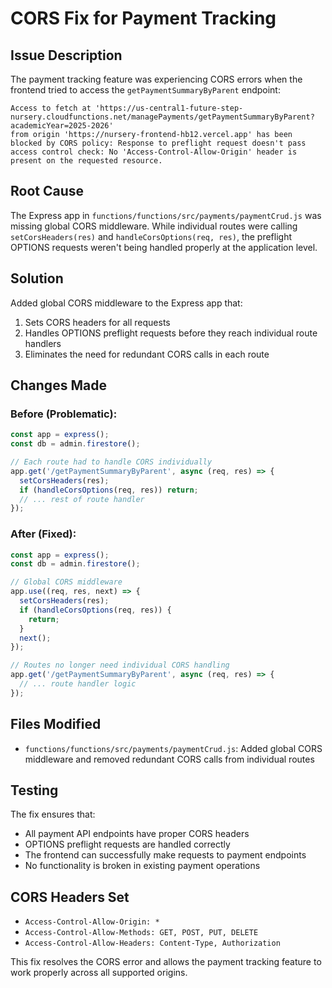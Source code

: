 # CORS Fix for Payment Tracking

## Issue Description
The payment tracking feature was experiencing CORS errors when the frontend tried to access the `getPaymentSummaryByParent` endpoint:

```
Access to fetch at 'https://us-central1-future-step-nursery.cloudfunctions.net/managePayments/getPaymentSummaryByParent?academicYear=2025-2026' 
from origin 'https://nursery-frontend-hb12.vercel.app' has been blocked by CORS policy: Response to preflight request doesn't pass access control check: No 'Access-Control-Allow-Origin' header is present on the requested resource.
```

## Root Cause
The Express app in `functions/functions/src/payments/paymentCrud.js` was missing global CORS middleware. While individual routes were calling `setCorsHeaders(res)` and `handleCorsOptions(req, res)`, the preflight OPTIONS requests weren't being handled properly at the application level.

## Solution
Added global CORS middleware to the Express app that:
1. Sets CORS headers for all requests
2. Handles OPTIONS preflight requests before they reach individual route handlers
3. Eliminates the need for redundant CORS calls in each route

## Changes Made

### Before (Problematic):
```javascript
const app = express();
const db = admin.firestore();

// Each route had to handle CORS individually
app.get('/getPaymentSummaryByParent', async (req, res) => {
  setCorsHeaders(res);
  if (handleCorsOptions(req, res)) return;
  // ... rest of route handler
});
```

### After (Fixed):
```javascript
const app = express();
const db = admin.firestore();

// Global CORS middleware
app.use((req, res, next) => {
  setCorsHeaders(res);
  if (handleCorsOptions(req, res)) {
    return;
  }
  next();
});

// Routes no longer need individual CORS handling
app.get('/getPaymentSummaryByParent', async (req, res) => {
  // ... route handler logic
});
```

## Files Modified
- `functions/functions/src/payments/paymentCrud.js`: Added global CORS middleware and removed redundant CORS calls from individual routes

## Testing
The fix ensures that:
- All payment API endpoints have proper CORS headers
- OPTIONS preflight requests are handled correctly
- The frontend can successfully make requests to payment endpoints
- No functionality is broken in existing payment operations

## CORS Headers Set
- `Access-Control-Allow-Origin: *`
- `Access-Control-Allow-Methods: GET, POST, PUT, DELETE`
- `Access-Control-Allow-Headers: Content-Type, Authorization`

This fix resolves the CORS error and allows the payment tracking feature to work properly across all supported origins.